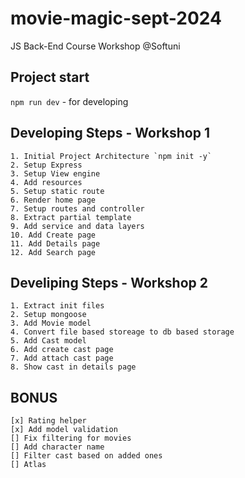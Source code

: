 # movie-magic-sept-2024

JS Back-End Course Workshop @Softuni

## Project start

`npm run dev` - for developing

## Developing Steps - Workshop 1

    1. Initial Project Architecture `npm init -y`
    2. Setup Express
    3. Setup View engine
    4. Add resources
    5. Setup static route
    6. Render home page
    7. Setup routes and controller
    8. Extract partial template
    9. Add service and data layers
    10. Add Create page
    11. Add Details page
    12. Add Search page

## Develiping Steps - Workshop 2

    1. Extract init files
    2. Setup mongoose
    3. Add Movie model
    4. Convert file based storeage to db based storage
    5. Add Cast model
    6. Add create cast page
    7. Add attach cast page
    8. Show cast in details page

## BONUS

    [x] Rating helper
    [x] Add model validation
    [] Fix filtering for movies
    [] Add character name
    [] Filter cast based on added ones
    [] Atlas
